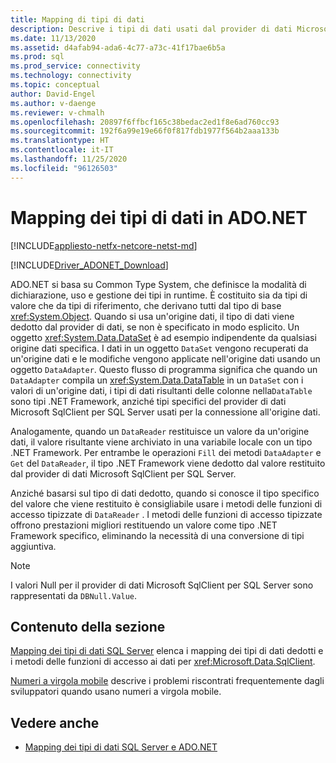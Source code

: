 ```yaml
---
title: Mapping di tipi di dati
description: Descrive i tipi di dati usati dal provider di dati Microsoft SqlClient per SQL Server.
ms.date: 11/13/2020
ms.assetid: d4afab94-ada6-4c77-a73c-41f17bae6b5a
ms.prod: sql
ms.prod_service: connectivity
ms.technology: connectivity
ms.topic: conceptual
author: David-Engel
ms.author: v-daenge
ms.reviewer: v-chmalh
ms.openlocfilehash: 20897f6ffbcf165c38bedac2ed1f8e6ad760cc93
ms.sourcegitcommit: 192f6a99e19e66f0f817fdb1977f564b2aaa133b
ms.translationtype: HT
ms.contentlocale: it-IT
ms.lasthandoff: 11/25/2020
ms.locfileid: "96126503"
---
```

# <a name="data-type-mappings-in-adonet"></a>Mapping dei tipi di dati in ADO.NET

[!INCLUDE[appliesto-netfx-netcore-netst-md](../../includes/appliesto-netfx-netcore-netst-md.md)]

[!INCLUDE[Driver_ADONET_Download](../../includes/driver_adonet_download.md)]

ADO.NET si basa su Common Type System, che definisce la modalità di dichiarazione, uso e gestione dei tipi in runtime. È costituito sia da tipi di valore che da tipi di riferimento, che derivano tutti dal tipo di base <xref:System.Object>. Quando si usa un'origine dati, il tipo di dati viene dedotto dal provider di dati, se non è specificato in modo esplicito. Un oggetto <xref:System.Data.DataSet> è ad esempio indipendente da qualsiasi origine dati specifica. I dati in un oggetto `DataSet` vengono recuperati da un'origine dati e le modifiche vengono applicate nell'origine dati usando un oggetto `DataAdapter`. Questo flusso di programma significa che quando un `DataAdapter` compila un <xref:System.Data.DataTable> in un `DataSet` con i valori di un'origine dati, i tipi di dati risultanti delle colonne nella`DataTable` sono tipi .NET Framework, anziché tipi specifici del provider di dati Microsoft SqlClient per SQL Server usati per la connessione all'origine dati.

Analogamente, quando un `DataReader` restituisce un valore da un'origine dati, il valore risultante viene archiviato in una variabile locale con un tipo .NET Framework. Per entrambe le operazioni `Fill` dei metodi `DataAdapter` e `Get` del `DataReader`, il tipo .NET Framework viene dedotto dal valore restituito dal provider di dati Microsoft SqlClient per SQL Server.

Anziché basarsi sul tipo di dati dedotto, quando si conosce il tipo specifico del valore che viene restituito è consigliabile usare i metodi delle funzioni di accesso tipizzate di `DataReader` . I metodi delle funzioni di accesso tipizzate offrono prestazioni migliori restituendo un valore come tipo .NET Framework specifico, eliminando la necessità di una conversione di tipi aggiuntiva.

> [!NOTE]
> I valori Null per il provider di dati Microsoft SqlClient per SQL Server sono rappresentati da `DBNull.Value`.

## <a name="in-this-section"></a>Contenuto della sezione

[Mapping dei tipi di dati SQL Server](sql-server-data-type-mappings.md) elenca i mapping dei tipi di dati dedotti e i metodi delle funzioni di accesso ai dati per <xref:Microsoft.Data.SqlClient>.

[Numeri a virgola mobile](floating-point-numbers.md) descrive i problemi riscontrati frequentemente dagli sviluppatori quando usano numeri a virgola mobile.

## <a name="see-also"></a>Vedere anche

- [Mapping dei tipi di dati SQL Server e ADO.NET](./sql/sql-server-data-types.md)
